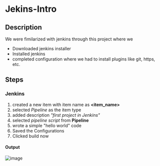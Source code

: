 # Jekins-Intro

## Description
We were fimilarized with jenkins through this project where we
- Downloaded jenkins installer
- Installed jenkins
- completed configuration where we had to install plugins like git, https, etc.


## Steps

### Jenkins
1) created a new item with item name as **<item_name>**
2) selected *Pipeline* as the item type
3) added description *"first project in Jenkins"*
4) selected *pipeline script* from **Pipeline**
5) wrote a simple "hello world" code
6) Saved the Configurations
7) Clicked build now

#### Output
  ![image](https://github.com/user-attachments/assets/7f86aee0-a7d3-423c-a203-71413452b3a0)
